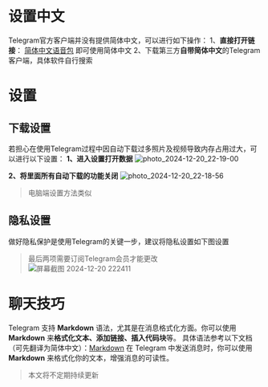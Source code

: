 # 设置中文
Telegram官方客户端并没有提供简体中文，可以进行如下操作：
1、**直接打开链接**： [简体中文语音包](https://t.me/setlanguage/zhcncc) 即可使用简体中文
2、下载第三方**自带简体中文**的Telegram客户端，具体软件自行搜索
# **设置**
## 下载设置
若担心在使用Telegram过程中因自动下载过多照片及视频导致内存占用过大，可以进行以下设置：
**1、进入设置打开数据**
![photo_2024-12-20_22-19-00](https://github.com/user-attachments/assets/c5bf53d0-cfb9-4e6b-b765-6625fde78f22)

**2、将里面所有自动下载的功能关闭**
![photo_2024-12-20_22-18-56](https://github.com/user-attachments/assets/ac03337f-b334-4331-935e-c34c1c2dff66)

>电脑端设置方法类似
## 隐私设置
做好隐私保护是使用Telegram的关键一步，建议将隐私设置如下图设置
>最后两项需要订阅Telegram会员才能更改
![屏幕截图 2024-12-20 222411](https://github.com/user-attachments/assets/a51c6519-89a6-4c1d-bea7-411ce7bfde0f)
# 聊天技巧
Telegram 支持 **Markdown** 语法，尤其是在消息格式化方面。你可以使用 **Markdown** 来**格式化文本、添加链接、插入代码块**等。
具体语法参考以下文档（可先翻译为简体中文）：[Markdown](https://docs.github.com/en/get-started/writing-on-github/getting-started-with-writing-and-formatting-on-github/basic-writing-and-formatting-syntax)
在 Telegram 中发送消息时，你可以使用 **Markdown** 来格式化你的文本，增强消息的可读性。



>本文将不定期持续更新